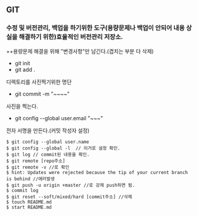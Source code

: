 ## GIT

### 수정 및 버전관리, 백업을 하기위한 도구(용량문제나 백업이 안되어 내용 상실을 해결하기 위한)효율적인 버전관리 저장소.

++용량문제 해결을 위해 "변경사항"만 남긴다.(겹치는 부분 다 삭제)

* git init
* git add .

디렉토리를 사진찍기위한 명단

* git commit -m "~~~~"

사진을 찍는다.

* git config --global user.email "~~~"

전자 서명을 만든다.(커밋 작성자 설정)

```Terminal
$ git config --global user.name 
$ git config --global -l  // 이거로 설정 확인.
$ git log // commit된 내용을 확인.
$ git remote [repo주소]
$ git remote -v //로 확인
$ hint: Updates were rejected because the tip of your current branch is behind //에러발생
$ git push -u origin +master //로 강제 push하면 됨.
$ commit log 
$ git reset --soft/mixed/hard [commit주소] //삭제
$ touch README.md
$ start README.md
```